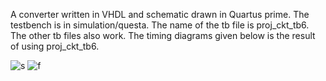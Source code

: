 A converter written in VHDL and schematic drawn in Quartus prime.
The testbench is in simulation/questa. The name of the tb file is proj_ckt_tb6. The other tb files also work. 
The timing diagrams given below is the result of using proj_ckt_tb6.

![s](https://github.com/musayeda/Statistic-Based-ADC-Converter/assets/147428883/60c783f7-fbf1-4410-8c02-3c6ddb22402f)
![f](https://github.com/musayeda/Statistic-Based-ADC-Converter/assets/147428883/abbf83ee-dce0-41fd-9253-69d824dedf5b)
